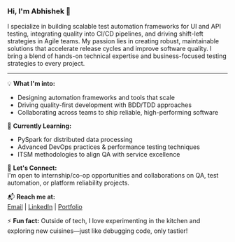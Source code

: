 ### Hi, I'm Abhishek 👋

I specialize in building scalable test automation frameworks for UI and API testing, integrating quality into CI/CD pipelines, and driving shift-left strategies in Agile teams.
My passion lies in creating robust, maintainable solutions that accelerate release cycles and improve software quality. I bring a blend of hands-on technical expertise and business-focused testing strategies to every project.

---

💡 **What I'm into:**  
- Designing automation frameworks and tools that scale  
- Driving quality-first development with BDD/TDD approaches  
- Collaborating across teams to ship reliable, high-performing software  

🧠 **Currently Learning:**  
- PySpark for distributed data processing  
- Advanced DevOps practices & performance testing techniques  
- ITSM methodologies to align QA with service excellence  

🤝 **Let's Connect:**  
I'm open to internship/co-op opportunities and collaborations on QA, test automation, or platform reliability projects.

📬 **Reach me at:**  
[Email](mailto:abhishek.1anand@outlook.com) | [LinkedIn](https://linkedin.com/in/anandavii) | [Portfolio](https://abhishekanand.live)  

⚡ **Fun fact:** Outside of tech, I love experimenting in the kitchen and exploring new cuisines—just like debugging code, only tastier!
